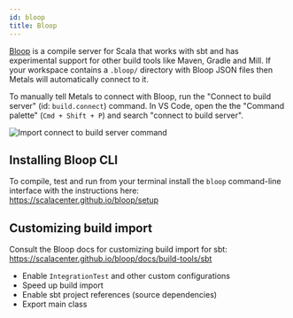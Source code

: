 ```yaml
---
id: bloop
title: Bloop
---
```


[Bloop](https://scalacenter.github.io/bloop) is a compile server for Scala that
works with sbt and has experimental support for other build tools like Maven,
Gradle and Mill. If your workspace contains a `.bloop/` directory with Bloop
JSON files then Metals will automatically connect to it.

To manually tell Metals to connect with Bloop, run the "Connect to build server"
(id: `build.connect`) command. In VS Code, open the the "Command palette"
(`Cmd + Shift + P`) and search "connect to build server".

![Import connect to build server command](assets/vscode-connect-build-server.png)

## Installing Bloop CLI

To compile, test and run from your terminal install the `bloop` command-line
interface with the instructions here: https://scalacenter.github.io/bloop/setup

## Customizing build import

Consult the Bloop docs for customizing build import for sbt:
https://scalacenter.github.io/bloop/docs/build-tools/sbt

- Enable `IntegrationTest` and other custom configurations
- Speed up build import
- Enable sbt project references (source dependencies)
- Export main class
